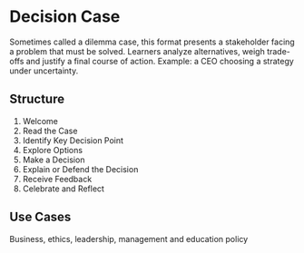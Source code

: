 # Decision Case

Sometimes called a dilemma case, this format presents a stakeholder facing a problem that must be solved. Learners analyze alternatives, weigh trade-offs and justify a final course of action. Example: a CEO choosing a strategy under uncertainty.

## Structure
1. Welcome
2. Read the Case
3. Identify Key Decision Point
4. Explore Options
5. Make a Decision
6. Explain or Defend the Decision
7. Receive Feedback
8. Celebrate and Reflect

## Use Cases
Business, ethics, leadership, management and education policy
